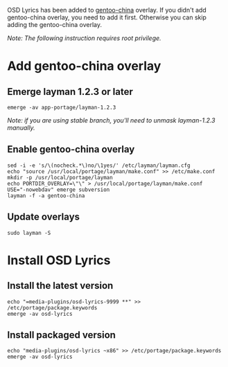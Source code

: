 OSD Lyrics has been added to [gentoo-china](http://code.google.com/p/gentoo-china-overlay/) overlay. If you didn't add gentoo-china overlay, you need to add it first. Otherwise you can skip adding the gentoo-china overlay.


_Note: The following instruction requires root privilege._

# Add gentoo-china overlay #
## Emerge layman 1.2.3 or later ##
```
emerge -av app-portage/layman-1.2.3
```
_Note: if you are using stable branch, you'll need to unmask layman-1.2.3 manually._
## Enable gentoo-china overlay ##
```
sed -i -e 's/\(nocheck.*\)no/\1yes/' /etc/layman/layman.cfg
echo "source /usr/local/portage/layman/make.conf" >> /etc/make.conf
mkdir -p /usr/local/portage/layman
echo PORTDIR_OVERLAY=\"\" > /usr/local/portage/layman/make.conf
USE="-nowebdav" emerge subversion
layman -f -a gentoo-china
```
## Update overlays ##
```
sudo layman -S
```
# Install OSD Lyrics #
## Install the latest version ##
```
echo "=media-plugins/osd-lyrics-9999 **" >> /etc/portage/package.keywords
emerge -av osd-lyrics
```
## Install packaged version ##
```
echo "media-plugins/osd-lyrics ~x86" >> /etc/portage/package.keywords
emerge -av osd-lyrics
```